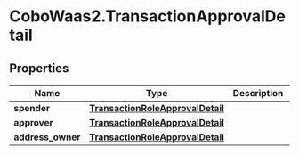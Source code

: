 # CoboWaas2.TransactionApprovalDetail

## Properties

Name | Type | Description | Notes
------------ | ------------- | ------------- | -------------
**spender** | [**TransactionRoleApprovalDetail**](TransactionRoleApprovalDetail.md) |  | [optional] 
**approver** | [**TransactionRoleApprovalDetail**](TransactionRoleApprovalDetail.md) |  | [optional] 
**address_owner** | [**TransactionRoleApprovalDetail**](TransactionRoleApprovalDetail.md) |  | [optional] 


